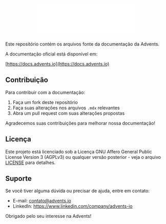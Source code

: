 <p align="center">
  <a href="https://advents.io" target="_blank">
    <picture>
      <source media="(prefers-color-scheme: dark)" srcset="misc/brand-dark.svg" />
      <source media="(prefers-color-scheme: light)" srcset="misc/brand-light.svg" />
      <img src="misc/brand-dark.svg" alt="Advents logo" width="312px" />
    </picture>
  </a>
</p>

Este repositório contém os arquivos fonte da documentação da Advents.

A documentação oficial está disponível em:

[https://docs.advents.io](https://docs.advents.io)

## Contribuição

Para contribuir com a documentação:

1. Faça um fork deste repositório
2. Faça suas alterações nos arquivos `.mdx` relevantes
3. Abra um pull request com suas alterações propostas

Agradecemos suas contribuições para melhorar nossa documentação!

## Licença

Este projeto está licenciado sob a Licença GNU Affero General Public License Version 3 (AGPLv3) ou qualquer versão posterior - veja o arquivo [LICENSE](LICENSE.md) para detalhes.

## Suporte

Se você tiver alguma dúvida ou precisar de ajuda, entre em contato:

- E-mail: contato@advents.io
- LinkedIn: https://www.linkedin.com/company/advents-io

Obrigado pelo seu interesse na Advents!
